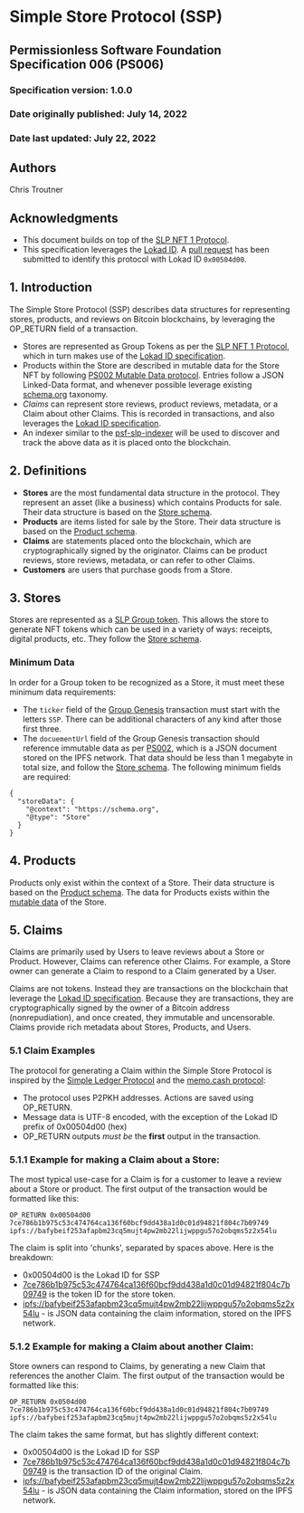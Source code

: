 # Simple Store Protocol (SSP)

## Permissionless Software Foundation Specification 006 (PS006)

### Specification version: 1.0.0

### Date originally published: July 14, 2022

### Date last updated: July 22, 2022

## Authors

Chris Troutner

## Acknowledgments

- This document builds on top of the [SLP NFT 1 Protocol](https://github.com/simpleledger/slp-specifications/blob/master/slp-nft-1.md).
- This specification leverages the [Lokad ID](https://github.com/bitcoincashorg/bitcoincash.org/blob/master/spec/op_return-prefix-guideline.md). A [pull request](https://github.com/bitcoincashorg/bitcoincash.org/pull/690) has been submitted to identify this protocol with Lokad ID `0x00504d00`.

## 1. Introduction

The Simple Store Protocol (SSP) describes data structures for representing stores, products, and reviews on Bitcoin blockchains, by leveraging the OP_RETURN field of a transaction.

- Stores are represented as Group Tokens as per the [SLP NFT 1 Protocol](https://github.com/simpleledger/slp-specifications/blob/master/slp-nft-1.md), which in turn makes use of the [Lokad ID specification](https://github.com/bitcoincashorg/bitcoincash.org/blob/master/spec/op_return-prefix-guideline.md).
- Products within the Store are described in mutable data for the Store NFT by following [PS002 Mutable Data protocol](https://github.com/Permissionless-Software-Foundation/specifications/blob/master/ps002-slp-mutable-data.md). Entries follow a JSON Linked-Data format, and whenever possible leverage existing [schema.org](https://schema.org/) taxonomy.
- *Claims* can represent store reviews, product reviews, metadata, or a Claim about other Claims. This is recorded in transactions, and also leverages the [Lokad ID specification](https://github.com/bitcoincashorg/bitcoincash.org/blob/master/spec/op_return-prefix-guideline.md).
- An indexer similar to the [psf-slp-indexer](https://github.com/Permissionless-Software-Foundation/psf-slp-indexer) will be used to discover and track the above data as it is placed onto the blockchain.

## 2. Definitions

- **Stores** are the most fundamental data structure in the protocol. They represent an asset (like a business) which contains Products for sale. Their data structure is based on the [Store schema](https://schema.org/Store).
- **Products** are items listed for sale by the Store. Their data structure is based on the [Product schema](https://schema.org/Product).
- **Claims** are statements placed onto the blockchain, which are cryptographically signed by the originator. Claims can be product reviews, store reviews, metadata, or can refer to other Claims.
- **Customers** are users that purchase goods from a Store.

## 3. Stores

Stores are represented as a [SLP Group token](https://github.com/simpleledger/slp-specifications/blob/master/slp-nft-1.md). This allows the store to generate NFT tokens which can be used in a variety of ways: receipts, digital products, etc. They follow the [Store schema](https://schema.org/Store).

### Minimum Data

In order for a Group token to be recognized as a Store, it must meet these minimum data requirements:

- The `ticker` field of the [Group Genesis](https://github.com/simpleledger/slp-specifications/blob/master/slp-nft-1.md) transaction must start with the letters `SSP`. There can be additional characters of any kind after those first three.
- The `docuementUrl` field of the Group Genesis transaction should reference immutable data as per [PS002](./ps002-slp-mutable-data.md), which is a JSON document stored on the IPFS network. That data should be less than 1 megabyte in total size, and follow the [Store schema](https://schema.org/Store). The following minimum fields are required:

```
{
  "storeData": {
    "@context": "https://schema.org",
    "@type": "Store"
  }
}
```

## 4. Products

Products only exist within the context of a Store. Their data structure is based on the [Product schema](https://schema.org/Product). The data for Products exists within the [mutable data](https://github.com/Permissionless-Software-Foundation/specifications/blob/master/ps002-slp-mutable-data.md) of the Store.


## 5. Claims

Claims are primarily used by Users to leave reviews about a Store or Product. However, Claims can reference other Claims. For example, a Store owner can generate a Claim to respond to a Claim generated by a User.

Claims are not tokens. Instead they are transactions on the blockchain that leverage the [Lokad ID specification](https://github.com/bitcoincashorg/bitcoincash.org/blob/master/spec/op_return-prefix-guideline.md). Because they are transactions, they are cryptographically signed by the owner of a Bitcoin address (nonrepudiation), and once created, they immutable and uncensorable. Claims provide rich metadata about Stores, Products, and Users.

### 5.1 Claim Examples
The protocol for generating a Claim within the Simple Store Protocol is inspired by the [Simple Ledger Protocol](https://github.com/simpleledger/slp-specifications/blob/master/slp-token-type-1.md) and the [memo.cash protocol](https://memo.cash/protocol):

- The protocol uses P2PKH addresses. Actions are saved using OP_RETURN.
- Message data is UTF-8 encoded, with the exception of the Lokad ID prefix of 0x00504d00 (hex)
- OP_RETURN outputs *must be* the **first** output in the transaction.

### 5.1.1 Example for making a Claim about a Store:

The most typical use-case for a Claim is for a customer to leave a review about a Store or product. The first output of the transaction would be formatted like this:

`OP_RETURN 0x00504d00 7ce786b1b975c53c474764ca136f60bcf9dd438a1d0c01d94821f804c7b09749 ipfs://bafybeif253afapbm23cq5mujt4pw2mb22lijwppgu57o2obqms5z2x54lu`

The claim is split into 'chunks', separated by spaces above. Here is the breakdown:
- 0x00504d00 is the Lokad ID for SSP
- [7ce786b1b975c53c474764ca136f60bcf9dd438a1d0c01d94821f804c7b09749](https://token.fullstack.cash/?tokenid=7ce786b1b975c53c474764ca136f60bcf9dd438a1d0c01d94821f804c7b09749) is the token ID for the store token.
- [ipfs://bafybeif253afapbm23cq5mujt4pw2mb22lijwppgu57o2obqms5z2x54lu](https://bafybeif253afapbm23cq5mujt4pw2mb22lijwppgu57o2obqms5z2x54lu.ipfs.dweb.link/data.json) - is JSON data containing the claim information, stored on the IPFS network.

### 5.1.2 Example for making a Claim about another Claim:

Store owners can respond to Claims, by generating a new Claim that references the another Claim. The first output of the transaction would be formatted like this:

`OP_RETURN 0x0504d00 7ce786b1b975c53c474764ca136f60bcf9dd438a1d0c01d94821f804c7b09749 ipfs://bafybeif253afapbm23cq5mujt4pw2mb22lijwppgu57o2obqms5z2x54lu`

The claim takes the same format, but has slightly different context:
- 0x00504d00 is the Lokad ID for SSP
- [7ce786b1b975c53c474764ca136f60bcf9dd438a1d0c01d94821f804c7b09749](https://token.fullstack.cash/?tokenid=7ce786b1b975c53c474764ca136f60bcf9dd438a1d0c01d94821f804c7b09749) is the transaction ID of the original Claim.
- [ipfs://bafybeif253afapbm23cq5mujt4pw2mb22lijwppgu57o2obqms5z2x54lu](https://bafybeif253afapbm23cq5mujt4pw2mb22lijwppgu57o2obqms5z2x54lu.ipfs.dweb.link/data.json) - is JSON data containing the Claim information, stored on the IPFS network.
